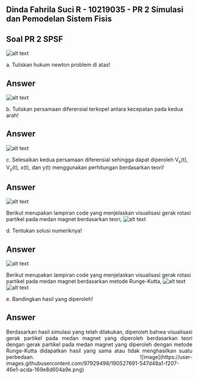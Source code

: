 ## Dinda Fahrila Suci R - 10219035 - PR 2 Simulasi dan Pemodelan Sistem Fisis
## Soal PR 2 SPSF
![alt text](https://github.com/dindafahrila/python-jupyter-notebook/blob/main/tugas_spsf/10219098_tugas2/Soal%20PR%202%20SPSF.jpg)

a. Tuliskan hukum newton problem di atas!
## Answer
![alt text](https://github.com/dindafahrila/python-jupyter-notebook/blob/main/tugas_spsf/10219098_tugas2/Jawaban%20soal%20(a).jpg)

b. Tuliskan persamaan diferensial terkopel antara kecepatan pada kedua arah!
## Answer
![alt text](https://github.com/dindafahrila/python-jupyter-notebook/blob/main/tugas_spsf/10219098_tugas2/Jawaban%20soal%20(b).jpg)

c. Selesaikan kedua persamaan diferensial sehingga dapat diperoleh V<sub>x</sub>(t), V<sub>y</sub>(t), x(t), dan y(t) menggunakan perhitungan berdasarkan teori!
## Answer
![alt text](https://github.com/dindafahrila/python-jupyter-notebook/blob/main/tugas_spsf/10219098_tugas2/Jawaban%20soal%20(c)%20bagian%201.jpg)

Berikut merupakan lampiran code yang menjelaskan visualisasi gerak rotasi partikel pada medan magnet berdasarkan teori,
![alt text](https://github.com/dindafahrila/python-jupyter-notebook/blob/main/tugas_spsf/10219098_tugas2/Lampiran%20code%20soal%20(c).jpg)

d. Tentukan solusi numeriknya!
## Answer
![alt text](https://github.com/dindafahrila/python-jupyter-notebook/blob/main/tugas_spsf/10219098_tugas2/Jawaban%20soal%20(d).jpg)

Berikut merupakan lampiran code yang menjelaskan visualisasi gerak rotasi partikel pada medan magnet berdasarkan metode Runge-Kutta,
![alt text](https://github.com/dindafahrila/python-jupyter-notebook/blob/main/tugas_spsf/10219098_tugas2/Lampiran%20code%20soal%20(d)%20bagian%201.jpg)
![alt text](https://github.com/dindafahrila/python-jupyter-notebook/blob/main/tugas_spsf/10219098_tugas2/Lampiran%20code%20soal%20(d)%20bagian%202.jpg)

e. Bandingkan hasil yang diperoleh!
## Answer
<p align="justify">
Berdasarkan hasil simulasi yang telah dilakukan, diperoleh bahwa visualisasi gerak partikel pada medan magnet yang diperoleh berdasarkan teori dengan gerak partikel pada medan magnet yang diperoleh dengan metode Runge-Kutta didapatkan hasil yang sama atau tidak menghasilkan suatu perbedaan. ![image](https://user-images.githubusercontent.com/97929498/190527691-547d48a1-f207-46e1-acda-169e8d604a9e.png)
</p>
